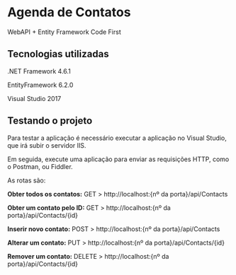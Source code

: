 # Agenda de Contatos
WebAPI + Entity Framework Code First

## Tecnologias utilizadas
.NET Framework 4.6.1

EntityFramework 6.2.0

Visual Studio 2017

## Testando o projeto
Para testar a aplicação é necessário executar a aplicação no Visual Studio, que irá subir o servidor IIS.

Em seguida, execute uma aplicação para enviar as requisições HTTP, como o Postman, ou Fiddler.

As rotas são:

**Obter todos os contatos:** GET > http://localhost:{nº da porta}/api/Contacts

**Obter um contato pelo ID:** GET > http://localhost:{nº da porta}/api/Contacts/{id}

**Inserir novo contato:** POST > http://localhost:{nº da porta}/api/Contacts

**Alterar um contato:** PUT > http://localhost:{nº da porta}/api/Contacts/{id}

**Remover um contato:** DELETE > http://localhost:{nº da porta}/api/Contacts/{id}